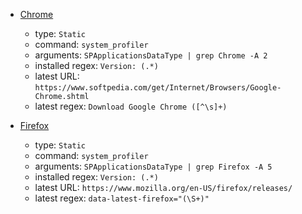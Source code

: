 - [Chrome](https://www.google.com/chrome/)

  - type: `Static`
  - command: `system_profiler`
  - arguments: `SPApplicationsDataType | grep Chrome -A 2`
  - installed regex: `Version: (.*)`
  - latest URL: `https://www.softpedia.com/get/Internet/Browsers/Google-Chrome.shtml`
  - latest regex: `Download Google Chrome ([^\s]+) `

- [Firefox](https://www.mozilla.org/)

  - type: `Static`
  - command: `system_profiler`
  - arguments: `SPApplicationsDataType | grep Firefox -A 5`
  - installed regex: `Version: (.*)`
  - latest URL: `https://www.mozilla.org/en-US/firefox/releases/`
  - latest regex: `data-latest-firefox="(\S+)"`
